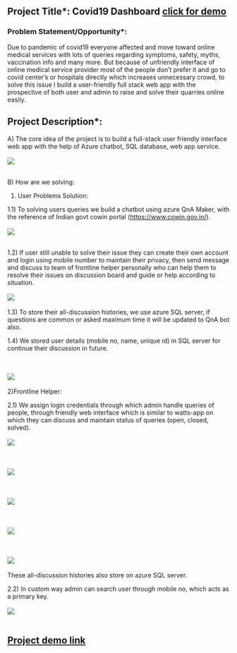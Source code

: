 ## Project Title*: Covid19 Dashboard <a href='https://finaldev.azurewebsites.net/'>click for demo</a>
### Problem Statement/Opportunity*: 
Due to pandemic of covid19 everyone affected and move toward online medical services with lots of queries regarding symptoms, safety, myths, vaccination info and many more. But because of unfriendly interface of online medical service provider most of the people don’t prefer it and go to covid center’s or hospitals directly which increases unnecessary crowd, to solve this issue I build a user-friendly full stack web app with the prospective of both user and admin to raise and solve their quarries online easily.
## Project Description*:
A)	The core idea of the project is to build a full-stack user friendly interface web app with the help of Azure chatbot, SQL database, web app service.
<br></br><img src="https://github.com/Kr321Manish/azure_project/blob/main/ScreenShorts/1.PNG"></img><br></br>

B)	How are we solving:


1)	User Problems Solution: 

1.1)	To solving users queries we build a chatbot using azure QnA Maker, with the reference of Indian govt cowin portal (https://www.cowin.gov.in/).
<br></br><img src="https://github.com/Kr321Manish/azure_project/blob/main/ScreenShorts/2.PNG"></img><br></br>

1.2)	If user still unable to solve their issue they can create their own account and login using mobile number to maintain their privacy, then send message and discuss to team of frontline helper personally who can help them to resolve their issues on discussion board and guide or help according to situation. 
<br></br><img src="https://github.com/Kr321Manish/azure_project/blob/main/ScreenShorts/5.PNG"></img><br></br>
1.3)	To store their all-discussion histories, we use azure SQL server, if questions are common or asked maximum time it will be updated to QnA bot also.

1.4)	We stored user details (mobile no, name, unique id) in SQL server for continue their discussion in future.

<br></br><img src="https://github.com/Kr321Manish/azure_project/blob/main/ScreenShorts/4.PNG"></img><br></br>
2)Frontline Helper:

2.1) We assign login credentials through which admin handle queries of people, through friendly web interface which is similar to watts-app on which they can discuss and maintain status of queries (open, closed, solved).
<br></br><img src="https://github.com/Kr321Manish/azure_project/blob/main/ScreenShorts/6.PNG"></img><br></br>
<br></br><img src="https://github.com/Kr321Manish/azure_project/blob/main/ScreenShorts/7.PNG"></img><br></br>
<br></br><img src="https://github.com/Kr321Manish/azure_project/blob/main/ScreenShorts/8.PNG"></img><br></br>
<br></br><img src="https://github.com/Kr321Manish/azure_project/blob/main/ScreenShorts/9.PNG"></img><br></br>
<br></br><img src="https://github.com/Kr321Manish/azure_project/blob/main/ScreenShorts/10.PNG"></img><br></br>
These all-discussion histories also store on azure SQL server.

2.2) In custom way admin can search user through mobile no, which acts as a primary key.
<br></br><img src="https://github.com/Kr321Manish/azure_project/blob/main/ScreenShorts/3.PNG"></img><br></br>

## <a href='https://finaldev.azurewebsites.net/'>Project demo link</a>


